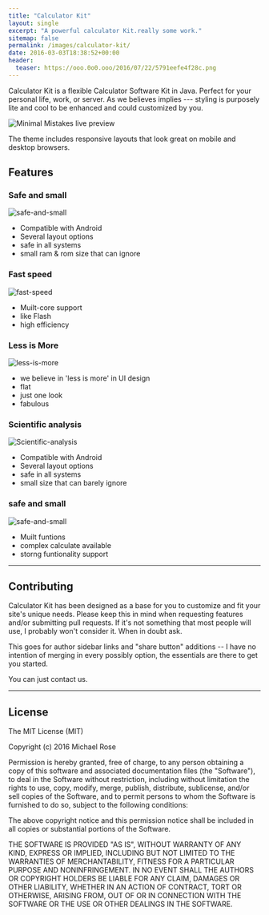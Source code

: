 ```yaml
---
title: "Calculator Kit"
layout: single
excerpt: "A powerful calculator Kit.really some work."
sitemap: false
permalink: /images/calculator-kit/
date: 2016-03-03T18:38:52+00:00
header:
  teaser: https://ooo.0o0.ooo/2016/07/22/5791eefe4f28c.png
---
```


Calculator Kit is a flexible Calculator Software Kit in Java. Perfect for your personal life, work, or server. As we believes implies --- styling is purposely lite and cool to be enhanced and could customized by you.

![Minimal Mistakes live preview][1]

[1]: https://ooo.0o0.ooo/2016/07/22/5791eefe4f28c.png

The theme includes responsive layouts that look great on mobile and desktop browsers.



## Features

### Safe and small

![safe-and-small](https://ooo.0o0.ooo/2016/07/22/5791ee3870c54.png)

- Compatible with Android
- Several layout options
- safe in all systems
- small ram & rom size that can ignore

### Fast speed

![fast-speed](https://ooo.0o0.ooo/2016/07/22/5791ee386de47.png)

- Muilt-core support
- like Flash
- high efficiency

### Less is More

![less-is-more](https://ooo.0o0.ooo/2016/07/22/5791ee387012c.png)

- we believe in 'less is more' in UI design
- flat
- just one look
- fabulous

### Scientific analysis

![Scientific-analysis](https://ooo.0o0.ooo/2016/07/22/5791ee3870e34.png)

- Compatible with Android
- Several layout options
- safe in all systems
- small size that can barely ignore

### safe and small

![safe-and-small](https://ooo.0o0.ooo/2016/07/22/5791ee3870c54.png)

- Muilt funtions
- complex calculate available
- storng funtionality support


---

## Contributing

Calculator Kit has been designed as a base for you to customize and fit your site's unique needs. Please keep this in mind when requesting features and/or submitting pull requests. If it's not something that most people will use, I probably won't consider it. When in doubt ask. 

This goes for author sidebar links and "share button" additions -- I have no intention of merging in every possibly option, the essentials are there to get you started.

You can just contact us.

---

## License

The MIT License (MIT)

Copyright (c) 2016 Michael Rose

Permission is hereby granted, free of charge, to any person obtaining a copy
of this software and associated documentation files (the "Software"), to deal
in the Software without restriction, including without limitation the rights
to use, copy, modify, merge, publish, distribute, sublicense, and/or sell
copies of the Software, and to permit persons to whom the Software is
furnished to do so, subject to the following conditions:

The above copyright notice and this permission notice shall be included in all
copies or substantial portions of the Software.

THE SOFTWARE IS PROVIDED "AS IS", WITHOUT WARRANTY OF ANY KIND, EXPRESS OR
IMPLIED, INCLUDING BUT NOT LIMITED TO THE WARRANTIES OF MERCHANTABILITY,
FITNESS FOR A PARTICULAR PURPOSE AND NONINFRINGEMENT. IN NO EVENT SHALL THE
AUTHORS OR COPYRIGHT HOLDERS BE LIABLE FOR ANY CLAIM, DAMAGES OR OTHER
LIABILITY, WHETHER IN AN ACTION OF CONTRACT, TORT OR OTHERWISE, ARISING FROM,
OUT OF OR IN CONNECTION WITH THE SOFTWARE OR THE USE OR OTHER DEALINGS IN THE
SOFTWARE.
